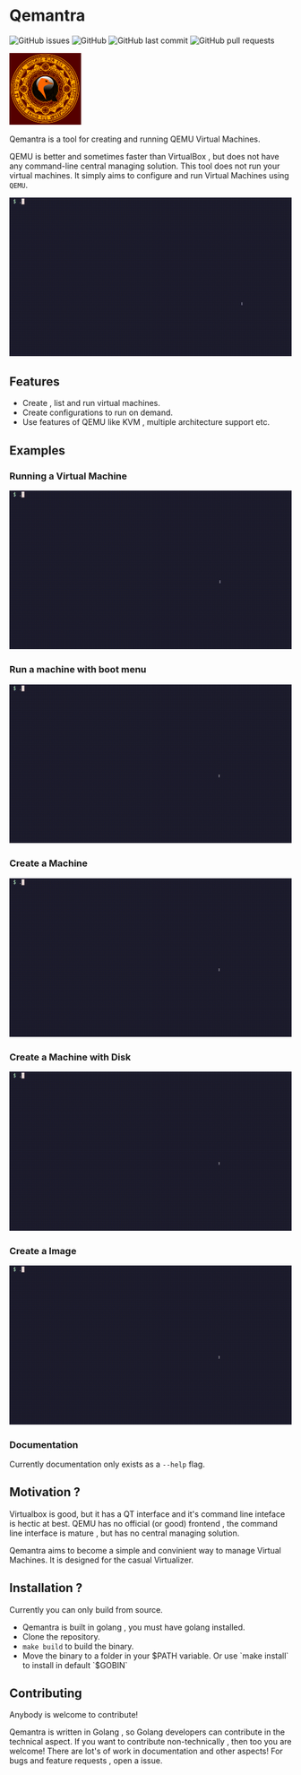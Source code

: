 # Qemantra
![GitHub issues](https://img.shields.io/github/issues-raw/pspiagicw/qemantra?logoColor=%23ffb86c&style=for-the-badge)
![GitHub](https://img.shields.io/github/license/pspiagicw/qemantra?style=for-the-badge)
![GitHub last commit](https://img.shields.io/github/last-commit/pspiagicw/qemantra?style=for-the-badge)
![GitHub pull requests](https://img.shields.io/github/issues-pr/pspiagicw/qemantra?style=for-the-badge)

![QEMantra Icon](./assets/qemantra_icon_128.png)


Qemantra is a tool for creating and running QEMU Virtual Machines.

QEMU is better and sometimes faster than VirtualBox , but does not have any
command-line central managing solution. This tool does not run your virtual machines.
It simply aims to configure and run Virtual Machines using `QEMU`.

![img](./assets/gifs/intro.gif)

## Features

- Create , list and run virtual machines.
- Create configurations to run on demand.
- Use features of QEMU like KVM , multiple architecture support etc.

## Examples
### Running a Virtual Machine
![img](./assets/gifs/run-iso.gif)

### Run a machine with boot menu
![img](./assets/gifs/run-menu.gif)

### Create a Machine
![img](./assets/gifs/create-machine-disk.gif)

### Create a Machine with Disk
![img](./assets/gifs/create-machine-no-disk.gif)

### Create a Image
![img](./assets/gifs/create-img.gif)

### Documentation
Currently documentation only exists as a `--help` flag.

## Motivation ?

Virtualbox is good, but it has a QT interface and it's command line inteface is hectic at best.
QEMU has no official (or good) frontend , the command line interface is mature , but has no central managing solution.

Qemantra aims to become a simple and convinient way to manage Virtual Machines. It is designed for the casual Virtualizer.


## Installation ?

Currently you can only build from source.

- Qemantra is built in golang , you must have golang installed.
- Clone the repository.
- `make build` to build the binary.
- Move the binary to a folder in your $PATH variable. 
  Or use `make install` to install in default `$GOBIN`

## Contributing

Anybody is welcome to contribute!
 
Qemantra is written in Golang , so Golang developers can contribute in the technical aspect.
If you want to contribute non-technically , then too you are welcome!
There are lot's of work in documentation and other aspects!
For bugs and feature requests , open a issue.

